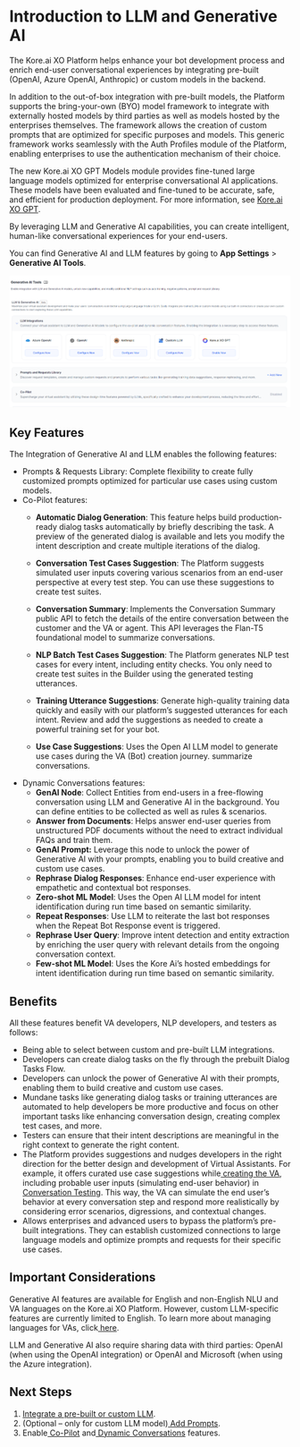 

# Introduction to LLM and Generative AI

	

		

			

The Kore.ai XO Platform helps enhance your bot development process and enrich end-user conversational experiences by integrating pre-built (OpenAI, Azure OpenAI, Anthropic) or custom models in the backend.

In addition to the out-of-box integration with pre-built models, the Platform supports the bring-your-own (BYO) model framework to integrate with externally hosted models by third parties as well as models hosted by the enterprises themselves. The framework allows the creation of custom prompts that are optimized for specific purposes and models. This generic framework works seamlessly with the Auth Profiles module of the Platform, enabling enterprises to use the authentication mechanism of their choice.

The new Kore.ai XO GPT Models module provides fine-tuned large language models optimized for enterprise conversational AI applications. These models have been evaluated and fine-tuned to be accurate, safe, and efficient for production deployment. For more information, see [Kore.ai XO GPT](../../../../../app-settings/generative-ai-tools/xo-gpt-module).

By leveraging LLM and Generative AI capabilities, you can create intelligent, human-like conversational experiences for your end-users.

You can find Generative AI and LLM features by going to **App Settings** > **Generative AI Tools**.




![alt_text](images/llm-intro.png "image_tooltip")



## Key Features

The Integration of Generative AI and LLM enables the following features:



* Prompts & Requests Library: Complete flexibility to create fully customized prompts optimized for particular use cases using custom models.
* Co-Pilot features:
    * **Automatic Dialog Generation**: This feature helps build production-ready dialog tasks automatically by briefly describing the task. A preview of the generated dialog is available and lets you modify the intent description and create multiple iterations of the dialog.
    * **Conversation Test Cases Suggestion**: The Platform suggests simulated user inputs covering various scenarios from an end-user perspective at every test step. You can use these suggestions to create test suites.
    * **Conversation Summary**: Implements the Conversation Summary public API to fetch the details of the entire conversation between the customer and the VA or agent. This API leverages the Flan-T5 foundational model to summarize conversations.
    * **NLP Batch Test Cases Suggestion**: The Platform generates NLP test cases for every intent, including entity checks. You only need to create test suites in the Builder using the generated testing utterances.
    * **Training Utterance Suggestions**: Generate high-quality training data quickly and easily with our platform’s suggested utterances for each intent. Review and add the suggestions as needed to create a powerful training set for your bot.
    
    * **Use Case Suggestions**: Uses the Open AI LLM model to generate use cases during the VA (Bot) creation journey.
    summarize conversations.
* Dynamic Conversations features:
    * **GenAI Node**: Collect Entities from end-users in a free-flowing conversation using LLM and Generative AI in the background. You can define entities to be collected as well as rules & scenarios.
    * **Answer from Documents**: Helps answer end-user queries from unstructured PDF documents without the need to extract individual FAQs and train them.
    * **GenAI Prompt:** Leverage this node to unlock the power of Generative AI with your prompts, enabling you to build creative and custom use cases.
    * **Rephrase Dialog Responses**: Enhance end-user experience with empathetic and contextual bot responses.
    * **Zero-shot ML Model**: Uses the Open AI LLM model for intent identification during run time based on semantic similarity.
    * **Repeat Responses**: Use LLM to reiterate the last bot responses when the Repeat Bot Response event is triggered.
    * **Rephrase User Query**: Improve intent detection and entity extraction by enriching the user query with relevant details from the ongoing conversation context.
    * **Few-shot ML Model**: Uses the Kore Ai’s hosted embeddings for intent identification during run time based on semantic similarity.


## Benefits

All these features benefit VA developers, NLP developers, and testers as follows:



* Being able to select between custom and pre-built LLM integrations.
* Developers can create dialog tasks on the fly through the prebuilt Dialog Tasks Flow.
* Developers can unlock the power of Generative AI with their prompts, enabling them to build creative and custom use cases.
* Mundane tasks like generating dialog tasks or training utterances are automated to help developers be more productive and focus on other important tasks like enhancing conversation design, creating complex test cases, and more.
* Testers can ensure that their intent descriptions are meaningful in the right context to generate the right content.
* The Platform provides suggestions and nudges developers in the right direction for the better design and development of Virtual Assistants. For example, it offers curated use case suggestions while[ creating the VA](https://developer.kore.ai/docs/bots/chatbot-overview/getting-started-bots/#Create_a_Standard_Virtual_Assistant), including probable user inputs (simulating end-user behavior) in[ Conversation Testing](https://developer.kore.ai/docs/bots/test-your-bot/conversation-testing-landing-page/). This way, the VA can simulate the end user’s behavior at every conversation step and respond more realistically by considering error scenarios, digressions, and contextual changes.
* Allows enterprises and advanced users to bypass the platform’s pre-built integrations. They can establish customized connections to large language models and optimize prompts and requests for their specific use cases.


## Important Considerations

Generative AI features are available for English and non-English NLU and VA languages on the Kore.ai XO Platform. However, custom LLM-specific features are currently limited to English. To learn more about managing languages for VAs, click[ here](https://developer.kore.ai/docs/bots/advanced-topics/multi-lingual/managing-languages-for-multilingual-vas/).

LLM and Generative AI also require sharing data with third parties: OpenAI (when using the OpenAI integration) or OpenAI and Microsoft (when using the Azure integration).


## Next Steps



1. [Integrate a pre-built or custom LLM](../../../../../app-settings/generative-ai-tools/llm-integration). 
2. (Optional – only for custom LLM model)[ Add Prompts](../../../../../app-settings/generative-ai-tools/prompts-and-requests-library).
3. Enable[ Co-Pilot](../../../../../app-settings/generative-ai-tools/co-pilot-features) and[ Dynamic Conversations](../../../../../app-settings/generative-ai-tools/dynamic-conversations-features) features.

		
